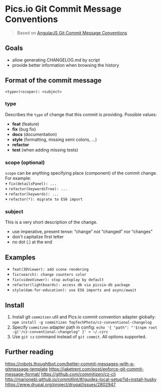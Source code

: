 # Pics.io Git Commit Message Conventions

> Based on [AngularJS Git Commit Message Conventions](https://docs.google.com/document/d/1QrDFcIiPjSLDn3EL15IJygNPiHORgU1_OOAqWjiDU5Y)

## Goals
- allow generating CHANGELOG.md by script
- provide better information when browsing the history

## Format of the commit message
`<type>(<scope>): <subject>`

### __type__
Describes the `type` of change that this commit is providing. Possible values:
- __feat__ (feature)
- __fix__ (bug fix)
- __docs__ (documentation)
- __style__ (formatting, missing semi colons, …)
- __refactor__
- __test__ (when adding missing tests)


### __scope__ (optional)
`scope` can be anything specifying place (component) of the commit change. For example:  
• `fix(detailsPanel): ...`  
• `refactor(keywordsTree): ...`  
• `refactor(keywords): ...`  
• `refactor(*): migrate to ES6 import`  

### __subject__
This is a very short description of the change.
- use imperative, present tense: “change” not “changed” nor “changes”  
- don't capitalize first letter  
-  no dot (.) at the end  

## Examples
- `feat(3DViewer): add scene rendering`  
- `fix(search): change counters color`  
- `fix(videoViewer): stop autoplay by default`  
- `refactor(lightboards): access db via picsio-db package`  
- `style(dam-for-education): use ES6 imports and async/await`  

## Install
1. Install git `commitzen` util and Pics.io commit convention adapter globally: `npm install -g commitizen TopTechPhoto/cz-conventional-changelog`  
2. Specify `commitzen` adapter path in config: `echo '{ "path": "'$(npm root -g)'/cz-conventional-changelog" }' > ~/.czrc`  
4. Use `git cz` command instead of `git commit`. All options supported.

## Further reading
https://robots.thoughtbot.com/better-commit-messages-with-a-gitmessage-template
https://jaketrent.com/post/enforce-git-commit-message-format/
https://github.com/commitizen/cz-cli
http://marionebl.github.io/commitlint/#/guides-local-setup?id=install-husky  
https://www.drupal.org/project/drupal/issues/2802947
